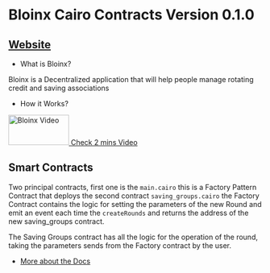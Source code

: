 # Bloinx Cairo Contracts Version 0.1.0

## [Website](https://bloinx.io)

* What is Bloinx?

Bloinx is a Decentralized application that will help people manage rotating credit and saving associations

* How it Works?

<a href="https://youtu.be/gS0B_wRf5RA" target="_blank">
<img src="https://bloinx.io/static/media/BloinxLogo.c651f886.png"
alt="Bloinx Video" width="120" height="60"/>
Check 2 mins Video
</a>  


## Smart Contracts

Two principal contracts, first one is the `main.cairo` this is a Factory Pattern Contract that deploys the second contract `saving_groups.cairo` the Factory Contract contains the logic for setting the parameters of the new Round and emit an event each time the `createRounds` and returns the address of the new saving_groups contract.

The Saving Groups contract has all the logic for the operation of the round, taking the parameters sends from the Factory contract by the user.

* [More about the Docs](https://github.com/Bloinx/bloinx-Documentation/blob/main/for-developers/smart-contracts-documentation.md)
